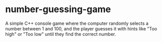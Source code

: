 # number-guessing-game
A simple C++ console game where the computer randomly selects a number between 1 and 100, and the player guesses it with hints like "Too high" or "Too low" until they find the correct number.
